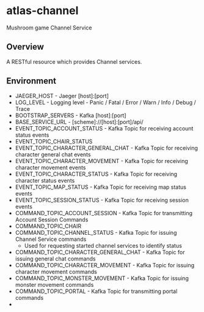 # atlas-channel

Mushroom game Channel Service

## Overview

A RESTful resource which provides Channel services.

## Environment

- JAEGER_HOST - Jaeger [host]:[port]
- LOG_LEVEL - Logging level - Panic / Fatal / Error / Warn / Info / Debug / Trace
- BOOTSTRAP_SERVERS - Kafka [host]:[port]
- BASE_SERVICE_URL - [scheme]://[host]:[port]/api/
- EVENT_TOPIC_ACCOUNT_STATUS - Kafka Topic for receiving account status events
- EVENT_TOPIC_CHAIR_STATUS
- EVENT_TOPIC_CHARACTER_GENERAL_CHAT - Kafka Topic for receiving character general chat events
- EVENT_TOPIC_CHARACTER_MOVEMENT - Kafka Topic for receiving character movement events
- EVENT_TOPIC_CHARACTER_STATUS - Kafka Topic for receiving character status events
- EVENT_TOPIC_MAP_STATUS - Kafka Topic for receiving map status events
- EVENT_TOPIC_SESSION_STATUS - Kafka Topic for receiving session events
- COMMAND_TOPIC_ACCOUNT_SESSION - Kafka Topic for transmitting Account Session Commands
- COMMAND_TOPIC_CHAIR
- COMMAND_TOPIC_CHANNEL_STATUS - Kafka Topic for issuing Channel Service commands
    - Used for requesting started channel services to identify status
- COMMAND_TOPIC_CHARACTER_GENERAL_CHAT - Kafka Topic for issuing general chat commands
- COMMAND_TOPIC_CHARACTER_MOVEMENT - Kafka Topic for issuing character movement commands
- COMMAND_TOPIC_MONSTER_MOVEMENT - Kafka Topic for issuing monster movement commands
- COMMAND_TOPIC_PORTAL - Kafka Topic for transmitting portal commands
- 
